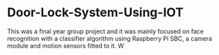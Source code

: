 # Door-Lock-System-Using-IOT
 This was a final year group project and it was mainly focused on face recognition with a classifier algorithm using Raspberry Pi SBC, a camera module and motion sensors fitted to it. W
